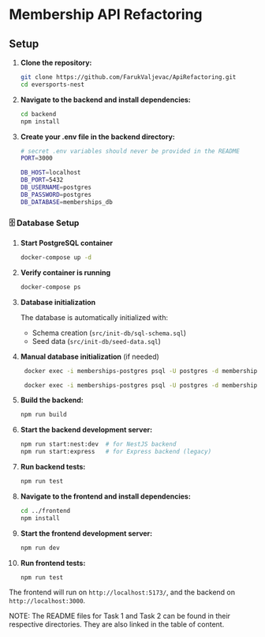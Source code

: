 # Membership API Refactoring

## Setup

1. **Clone the repository:**

   ```bash
   git clone https://github.com/FarukValjevac/ApiRefactoring.git
   cd eversports-nest
   ```

2. **Navigate to the backend and install dependencies:**

   ```bash
   cd backend
   npm install
   ```

3. **Create your .env file in the backend directory:**

   ```bash
   # secret .env variables should never be provided in the README
   PORT=3000

   DB_HOST=localhost
   DB_PORT=5432
   DB_USERNAME=postgres
   DB_PASSWORD=postgres
   DB_DATABASE=memberships_db
   ```

### 🗄️ Database Setup

1. **Start PostgreSQL container**

   ```bash
   docker-compose up -d
   ```

2. **Verify container is running**

   ```bash
   docker-compose ps
   ```

3. **Database initialization**

   The database is automatically initialized with:

   - Schema creation (`src/init-db/sql-schema.sql`)
   - Seed data (`src/init-db/seed-data.sql`)

4. **Manual database initialization** (if needed)

   ```bash
    docker exec -i memberships-postgres psql -U postgres -d memberships_db < src/init-db/sql-shema.sql

    docker exec -i memberships-postgres psql -U postgres -d memberships_db < src/init-db/seed-data.sql
   ```

5. **Build the backend:**

   ```bash
   npm run build
   ```

6. **Start the backend development server:**

   ```bash
   npm run start:nest:dev  # for NestJS backend
   npm run start:express   # for Express backend (legacy)
   ```

7. **Run backend tests:**

   ```bash
   npm run test
   ```

8. **Navigate to the frontend and install dependencies:**

   ```bash
   cd ../frontend
   npm install
   ```

9. **Start the frontend development server:**

   ```bash
   npm run dev
   ```

10. **Run frontend tests:**
    ```bash
    npm run test
    ```

The frontend will run on `http://localhost:5173/`, and the backend on `http://localhost:3000`.

NOTE: The README files for Task 1 and Task 2 can be found in their respective directories. They are also linked in the table of content.

